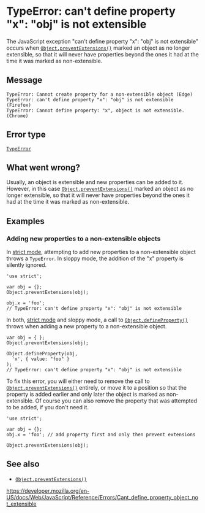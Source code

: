 TypeError: can't define property "x": "obj" is not extensible
=============================================================

The JavaScript exception "can't define property "x": "obj" is not extensible" occurs when [`Object.preventExtensions()`](../global_objects/object/preventextensions) marked an object as no longer extensible, so that it will never have properties beyond the ones it had at the time it was marked as non-extensible.

Message
-------

    TypeError: Cannot create property for a non-extensible object (Edge)
    TypeError: can't define property "x": "obj" is not extensible (Firefox)
    TypeError: Cannot define property: "x", object is not extensible. (Chrome)

Error type
----------

[`TypeError`](../global_objects/typeerror)

What went wrong?
----------------

Usually, an object is extensible and new properties can be added to it. However, in this case [`Object.preventExtensions()`](../global_objects/object/preventextensions) marked an object as no longer extensible, so that it will never have properties beyond the ones it had at the time it was marked as non-extensible.

Examples
--------

### Adding new properties to a non-extensible objects

In [strict mode](../strict_mode), attempting to add new properties to a non-extensible object throws a `TypeError`. In sloppy mode, the addition of the "x" property is silently ignored.

    'use strict';

    var obj = {};
    Object.preventExtensions(obj);

    obj.x = 'foo';
    // TypeError: can't define property "x": "obj" is not extensible

In both, [strict mode](../strict_mode) and sloppy mode, a call to [`Object.defineProperty()`](../global_objects/object/defineproperty) throws when adding a new property to a non-extensible object.

    var obj = { };
    Object.preventExtensions(obj);

    Object.defineProperty(obj,
      'x', { value: "foo" }
    );
    // TypeError: can't define property "x": "obj" is not extensible

To fix this error, you will either need to remove the call to [`Object.preventExtensions()`](../global_objects/object/preventextensions) entirely, or move it to a position so that the property is added earlier and only later the object is marked as non-extensible. Of course you can also remove the property that was attempted to be added, if you don't need it.

    'use strict';

    var obj = {};
    obj.x = 'foo'; // add property first and only then prevent extensions

    Object.preventExtensions(obj);

See also
--------

-   [`Object.preventExtensions()`](../global_objects/object/preventextensions)

<a href="https://developer.mozilla.org/en-US/docs/Web/JavaScript/Reference/Errors/Cant_define_property_object_not_extensible" class="_attribution-link">https://developer.mozilla.org/en-US/docs/Web/JavaScript/Reference/Errors/Cant_define_property_object_not_extensible</a>
